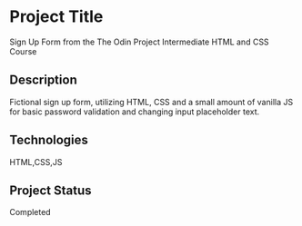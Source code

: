 # Project Title

Sign Up Form from the The Odin Project Intermediate HTML and CSS Course

## Description

Fictional sign up form, utilizing HTML, CSS and a small amount 
of vanilla JS for basic password validation and changing input placeholder text. 

## Technologies 

HTML,CSS,JS

## Project Status 

Completed